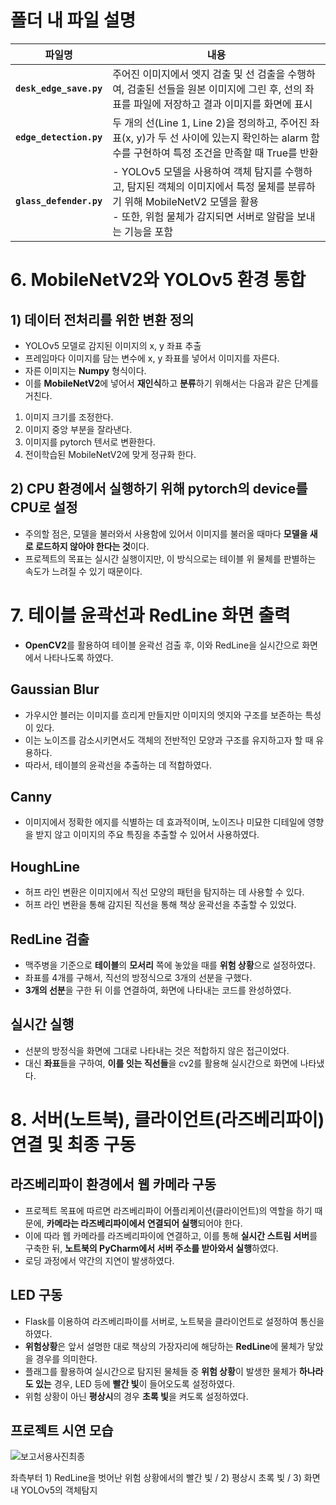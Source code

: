# 폴더 내 파일 설명

| 파일명 | 내용 |
|---------|--------|
| <b>`desk_edge_save.py`</b>   |   주어진 이미지에서 엣지 검출 및 선 검출을 수행하여, 검출된 선들을 원본 이미지에 그린 후, 선의 좌표를 파일에 저장하고 결과 이미지를 화면에 표시       |
| <b>`edge_detection.py`</b> |   두 개의 선(Line 1, Line 2)을 정의하고, 주어진 좌표(x, y)가 두 선 사이에 있는지 확인하는 alarm 함수를 구현하여 특정 조건을 만족할 때 True를 반환    |
| <b>`glass_defender.py`</b>  |   - YOLOv5 모델을 사용하여 객체 탐지를 수행하고, 탐지된 객체의 이미지에서 특정 물체를 분류하기 위해 MobileNetV2 모델을 활용 <br> - 또한, 위험 물체가 감지되면 서버로 알람을 보내는 기능을 포함    |

# 6. MobileNetV2와 YOLOv5 환경 통합

## 1) 데이터 전처리를 위한 변환 정의

- YOLOv5 모델로 감지된 이미지의 x, y 좌표 추출
- 프레임마다 이미지를 담는 변수에 x, y 좌표를 넣어서 이미지를 자른다.
- 자른 이미지는 **Numpy** 형식이다.
- 이를 **MobileNetV2**에 넣어서 **재인식**하고 **분류**하기 위해서는 다음과 같은 단계를 거친다.
1. 이미지 크기를 조정한다.
2. 이미지 중앙 부분을 잘라낸다.
3. 이미지를 pytorch 텐서로 변환한다.
4. 전이학습된 MobileNetV2에 맞게 정규화 한다.

## 2) CPU 환경에서 실행하기 위해 pytorch의 device를 CPU로 설정

- 주의할 점은, 모델을 불러와서 사용함에 있어서 이미지를 불러올 때마다 <b>모델을 새로 로드하지 않아야 한다는 것</b>이다.
- 프로젝트의 목표는 실시간 실행이지만, 이 방식으로는 테이블 위 물체를 판별하는 속도가 느려질 수 있기 때문이다.

# 7. 테이블 윤곽선과 RedLine 화면 출력

- **OpenCV2**를 활용하여 테이블 윤곽선 검출 후, 이와 RedLine을 실시간으로 화면에서 나타나도록 하였다.

## **Gaussian Blur**

- 가우시안 블러는 이미지를 흐리게 만들지만 이미지의 엣지와 구조를 보존하는 특성이 있다.
- 이는 노이즈를 감소시키면서도 객체의 전반적인 모양과 구조를 유지하고자 할 때 유용하다.
- 따라서, 테이블의 윤곽선을 추출하는 데 적합하였다.

## Canny

- 이미지에서 정확한 에지를 식별하는 데 효과적이며, 노이즈나 미묘한 디테일에 영향을 받지 않고 이미지의 주요 특징을 추출할 수 있어서 사용하였다.

## **HoughLine**

- 허프 라인 변환은 이미지에서 직선 모양의 패턴을 탐지하는 데 사용할 수 있다.
- 허프 라인 변환을 통해 감지된 직선을 통해 책상 윤곽선을 추출할 수 있었다.

## **RedLine 검출**

- 맥주병을 기준으로 **테이블**의 **모서리** 쪽에 놓았을 때를 **위험 상황**으로 설정하였다.
- 좌표를 4개를 구해서, 직선의 방정식으로 3개의 선분을 구했다.
- **3개의 선분**을 구한 뒤 이를 연결하여, 화면에 나타내는 코드를 완성하였다.

## 실시간 실행

- 선분의 방정식을 화면에 그대로 나타내는 것은 적합하지 않은 접근이었다.
- 대신 <b>좌표</b>들을 구하여, <b>이를 잇는 직선들</b>을 cv2를 활용해 실시간으로 화면에 나타냈다.

# 8. 서버(노트북), 클라이언트(라즈베리파이) 연결 및 최종 구동

## 라즈베리파이 환경에서 웹 카메라 구동

- 프로젝트 목표에 따르면 라즈베리파이 어플리케이션(클라이언트)의 역할을 하기 때문에, <b>카메라는 라즈베리파이에서 연결되어 실행</b>되어야 한다.
- 이에 따라 웹 카메라를 라즈베리파이에 연결하고, 이를 통해 <b>실시간 스트림 서버</b>를 구축한 뒤, <b>노트북의 PyCharm에서 서버 주소를 받아와서 실행</b>하였다.
- 로딩 과정에서 약간의 지연이 발생하였다.

## LED 구동

- Flask를 이용하여 라즈베리파이를 서버로, 노트북을 클라이언트로 설정하여 통신을 하였다.
- **위험상황**은 앞서 설명한 대로 책상의 가장자리에 해당하는 **RedLine**에 물체가 닿았을 경우를 의미한다.
- 플래그를 활용하여 실시간으로 탐지된 물체들 중 **위험 상황**이 발생한 물체가 **하나라도 있는** 경우, LED 등에 **빨간 빛**이 들어오도록 설정하였다.
- 위험 상황이 아닌 **평상시**의 경우 **초록 빛**을 켜도록 설정하였다.

## 프로젝트 시연 모습

![보고서용사진최종](https://github.com/user-attachments/assets/521a87b8-5529-4247-b629-50d65c5c58ac)

좌측부터 1) RedLine을 벗어난 위험 상황에서의 빨간 빛 / 2) 평상시 초록 빛 / 3) 화면 내 YOLOv5의 객체탐지 
